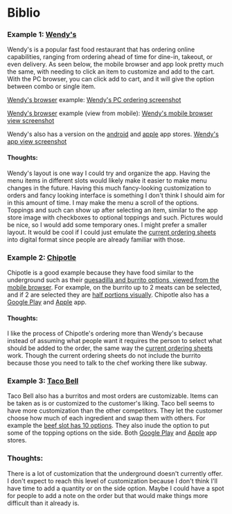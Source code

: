 # Biblio

### Example 1: [Wendy's](https://order.wendys.com/categories?site=menu&lang=en_US)

Wendy's is a popular fast food restaurant that has ordering online capabilities, ranging from ordering ahead of time for dine-in, takeout, or even delivery.
As seen below, the mobile browser and app look pretty much the same, with needing to click an item to customize and add to the cart. With the PC browser, you can click add to cart, and it will give the option between combo or single item.

[Wendy's browser][1] example:
[Wendy's PC ordering screenshot](https://github.com/Hanover-CS/HC24-Luuk-Crawford-Senior-Project/assets/32851596/c66e8ef7-ba24-4c58-b5c0-6485cb900e8d)

[Wendy's browser][1] example (view from mobile):
[Wendy's mobile browser view screenshot](https://github.com/Hanover-CS/HC24-Luuk-Crawford-Senior-Project/assets/32851596/2c80eb13-3fe6-4da7-85f0-2dbb5049ad71)

Wendy's also has a version on the [android][2] and [apple][3] app stores.
[Wendy's app view screenshot](https://github.com/Hanover-CS/HC24-Luuk-Crawford-Senior-Project/assets/32851596/67cf3bfd-43c7-40b5-a942-7f0cfe5f7462)


#### Thoughts:
  Wendy's layout is one way I could try and organize the app. Having the menu items in different slots would likely make it easier to make menu changes in the future. Having this much fancy-looking customization to orders and fancy looking interface is something I don't think I should aim for in this amount of time. I may make the menu a scroll of the options. Toppings and such can show up after selecting an item, similar to the app store image with checkboxes to optional toppings and such. Pictures would be nice, so I would add some temporary ones. I might prefer a smaller layout. It would be cool if I could just emulate the [current ordering sheets](https://github.com/Hanover-CS/HC24-Luuk-Crawford-Senior-Project/assets/32851596/19be7b5f-ed5d-42bb-882a-7042fcce4b22) into digital format since people are already familiar with those. 

### Example 2: [Chipotle](https://www.chipotle.com/) 

Chipotle is a good example because they have food similar to the underground such as their [quesadilla and burrito options, viewed from the mobile browser](https://github.com/Hanover-CS/HC24-Luuk-Crawford-Senior-Project/assets/32851596/353d2fc6-e825-4613-a81b-7232145e9a7b). For example, on the burrito up to 2 meats can be selected, and if 2 are selected they are [half portions visually](https://github.com/Hanover-CS/HC24-Luuk-Crawford-Senior-Project/assets/32851596/fbe3fa9d-8ac7-4149-b638-e803b37f4629). Chipotle also has a [Google Play](https://play.google.com/store/apps/details?id=com.chipotle.ordering) and [Apple](https://apps.apple.com/us/app/chipotle-fresh-food-fast/id327228455) app.

#### Thoughts:
  I like the process of Chipotle's ordering more than Wendy's because instead of assuming what people want it requires the person to select what should be added to the order, the same way the [current ordering sheets](https://github.com/Hanover-CS/HC24-Luuk-Crawford-Senior-Project/assets/32851596/19be7b5f-ed5d-42bb-882a-7042fcce4b22) work. Though the current ordering sheets do not include the burrito because those you need to talk to the chef working there like subway.

### Example 3: [Taco Bell](https://www.tacobell.com/food)

Taco Bell also has a burritos and most orders are customizable. Items can be taken as is or customized to the customer's liking. Taco bell seems to have more customization than the other competitors. They let the customer choose how much of each ingredient and swap them with others. For example the [beef slot has 10 options](https://github.com/Hanover-CS/HC24-Luuk-Crawford-Senior-Project/assets/32851596/5be3b2bd-814c-4f92-b772-28643185b69c). They also inude the option to put some of the topping options on the side. Both [Google Play](https://play.google.com/store/apps/details?id=com.tacobell.ordering&hl=en) and [Apple](https://apps.apple.com/us/app/taco-bell-fast-food-delivery/id497387361) app stores.


### Thoughts:
  There is a lot of customization that the underground doesn't currently offer. I don't expect to reach this level of customization because I don't think I'll have time to add a quantity or on the side option. Maybe I could have a spot for people to add a note on the order but that would make things more difficult than it already is.

[1]: https://order.wendys.com/categories?site=menu&lang=en_US
[2]: https://play.google.com/store/apps/details?id=com.wendys.nutritiontool
[3]: https://apps.apple.com/us/app/wendys/id540518599

